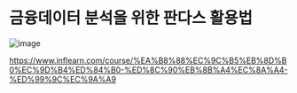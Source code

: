 # 금융데이터 분석을 위한 판다스 활용법
![image](https://github.com/user-attachments/assets/1b7c0814-1c69-4f6b-a329-37f563382999)

https://www.inflearn.com/course/%EA%B8%88%EC%9C%B5%EB%8D%B0%EC%9D%B4%ED%84%B0-%ED%8C%90%EB%8B%A4%EC%8A%A4-%ED%99%9C%EC%9A%A9
